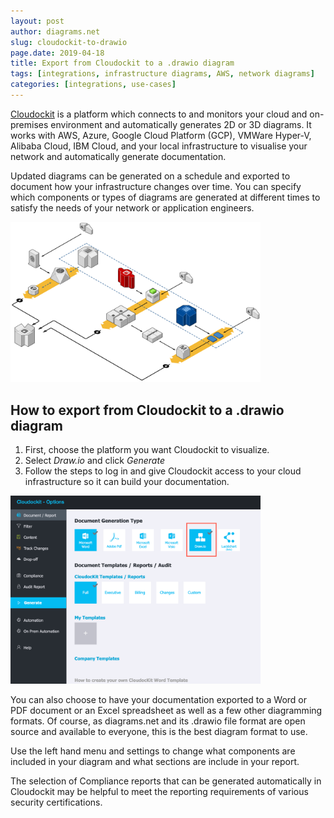 ```yaml
---
layout: post
author: diagrams.net
slug: cloudockit-to-drawio
page.date: 2019-04-18
title: Export from Cloudockit to a .drawio diagram
tags: [integrations, infrastructure diagrams, AWS, network diagrams]
categories: [integrations, use-cases]
---
```


[Cloudockit](https://www.cloudockit.com) is a platform which connects to and monitors your cloud and on-premises environment and automatically generates 2D or 3D diagrams. It works with AWS, Azure, Google Cloud Platform (GCP), VMWare Hyper-V, Alibaba Cloud, IBM Cloud, and your local infrastructure to visualise your network and automatically generate documentation.

Updated diagrams can be generated on a schedule and exported to document how your infrastructure changes over time. You can specify which components or types of diagrams are generated at different times to satisfy the needs of your network or application engineers.

<img src="/assets/img/blog/aws-infrastructure-diagram-example.png" style="width=100%;max-width:400px;height:auto;" alt="A basic AWS diagram in 3D">

## How to export from Cloudockit to a .drawio diagram

1. First, choose the platform you want Cloudockit to visualize.
2. Select _Draw.io_ and click _Generate_
3. Follow the steps to log in and give Cloudockit access to your cloud infrastructure so it can build your documentation.

<img src="/assets/img/blog/cloudockit-to-drawio-options.png" style="width=100%;max-width:400px;height:auto;" alt="Export from Cloudockit to a .drawio file">

You can also choose to have your documentation exported to a Word or PDF document or an Excel spreadsheet as well as a few other diagramming formats. Of course, as diagrams.net and its .drawio file format are open source and available to everyone, this is the best diagram format to use.

Use the left hand menu and settings to change what components are included in your diagram and what sections are include in your report.

The selection of Compliance reports that can be generated automatically in Cloudockit may be helpful to meet the reporting requirements of various security certifications.
